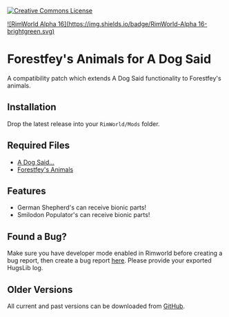 [![Creative Commons License](https://i.creativecommons.org/l/by-nc-sa/4.0/80x15.png)](https://creativecommons.org/licenses/by-nc-sa/4.0/)

[![RimWorld Alpha 16](https://img.shields.io/badge/RimWorld-Alpha 16-brightgreen.svg)](http://rimworldgame.com/)

# Forestfey's Animals for A Dog Said
A compatibility patch which extends A Dog Said functionality to Forestfey's animals.


## Installation
Drop the latest release into your `RimWorld/Mods` folder.


## Required Files
- [A Dog Said...](https://github.com/kaptain-kavern/ADogSaid/releases)
- [Forestfey's Animals](https://github.com/Qwynn/ForestfeyAnimals/releases)

## Features
- German Shepherd's can receive bionic parts!
- Smilodon Populator's can receive bionic parts!


## Found a Bug?
Make sure you have developer mode enabled in Rimworld before creating a bug report, then create a bug report [here](https://github.com/Qwynn/ForestfeyAnimalsADS/issues). Please provide your exported HugsLib log.


## Older Versions
All current and past versions can be downloaded from [GitHub](https://github.com/Qwynn/ForestfeyAnimalsADS/releases).
